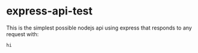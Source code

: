 # express-api-test

This is the simplest possible nodejs api using express that responds to any request with: 
```
hi
```